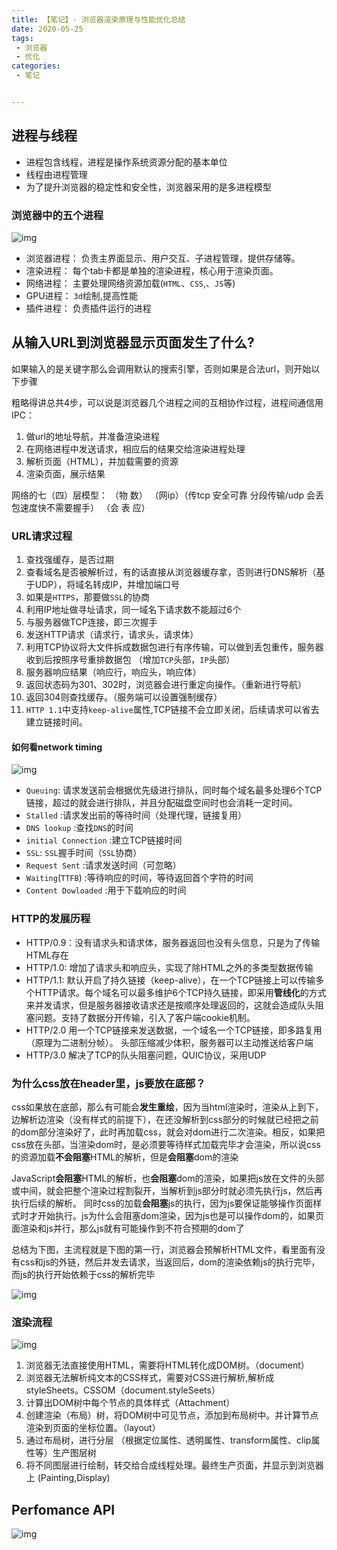 ```yaml
---
title: 【笔记】- 浏览器渲染原理与性能优化总结
date: 2020-05-25
tags:
 - 浏览器
 - 优化
categories:
 - 笔记


---
```


## 进程与线程

- 进程包含线程，进程是操作系统资源分配的基本单位
- 线程由进程管理
- 为了提升浏览器的稳定性和安全性，浏览器采用的是多进程模型

### 浏览器中的五个进程

![img](https://kuimo-markdown-pic.oss-cn-hangzhou.aliyuncs.com/browser.7559b8c7.png)

- 浏览器进程： 负责主界面显示、用户交互、子进程管理，提供存储等。
- 渲染进程： 每个tab卡都是单独的渲染进程，核心用于渲染页面。
- 网络进程： 主要处理网络资源加载(`HTML`、`CSS`,、`JS`等)
- GPU进程： `3d`绘制,提高性能
- 插件进程： 负责插件运行的进程



## 从输入URL到浏览器显示页面发生了什么?

如果输入的是关键字那么会调用默认的搜索引擎，否则如果是合法url，则开始以下步骤

粗略得讲总共4步，可以说是浏览器几个进程之间的互相协作过程，进程间通信用IPC：

1. 做url的地址导航，并准备渲染进程
2. 在网络进程中发送请求，相应后的结果交给渲染进程处理
3. 解析页面（HTML），并加载需要的资源
4. 渲染页面，展示结果

网络的七（四）层模型： （物 数） （网ip）（传tcp 安全可靠 分段传输/udp 会丢包速度快不需要握手）  （会 表 应）

### URL请求过程

1. 查找强缓存，是否过期
2. 查看域名是否被解析过，有的话直接从浏览器缓存拿，否则进行DNS解析（基于UDP），将域名转成IP，并增加端口号
3. 如果是`HTTPS`，那要做`SSL`的协商
4. 利用IP地址做寻址请求，同一域名下请求数不能超过6个
5. 与服务器做TCP连接，即三次握手
6. 发送HTTP请求（请求行，请求头，请求体）
7. 利用TCP协议将大文件拆成数据包进行有序传输，可以做到丢包重传，服务器收到后按照序号重排数据包 （增加`TCP`头部，`IP`头部）
8. 服务器响应结果（响应行，响应头，响应体）
9. 返回状态码为301、302时，浏览器会进行重定向操作。（重新进行导航）
10. 返回304则查找缓存。（服务端可以设置强制缓存）
11. `HTTP 1.1`中支持`keep-alive`属性,TCP链接不会立即关闭，后续请求可以省去建立链接时间。

#### 如何看network timing

![img](https://kuimo-markdown-pic.oss-cn-hangzhou.aliyuncs.com/jd.f840386b.png)

- `Queuing`: 请求发送前会根据优先级进行排队，同时每个域名最多处理6个TCP链接，超过的就会进行排队，并且分配磁盘空间时也会消耗一定时间。
- `Stalled` :请求发出前的等待时间（处理代理，链接复用）
- `DNS lookup` :查找`DNS`的时间
- `initial Connection` :建立TCP链接时间
- `SSL`: `SSL`握手时间（`SSL`协商）
- `Request Sent` :请求发送时间（可忽略）
- `Waiting`(`TTFB`) :等待响应的时间，等待返回首个字符的时间
- `Content Dowloaded` :用于下载响应的时间

### HTTP的发展历程

- HTTP/0.9：没有请求头和请求体，服务器返回也没有头信息，只是为了传输HTML存在
- HTTP/1.0: 增加了请求头和响应头，实现了除HTML之外的多类型数据传输
- HTTP/1.1: 默认开启了持久链接（keep-alive），在一个TCP链接上可以传输多个HTTP请求。每个域名可以最多维护6个TCP持久链接，即采用**管线化**的方式来并发请求，但是服务器接收请求还是按顺序处理返回的，这就会造成队头阻塞问题。支持了数据分开传输，引入了客户端cookie机制。
- HTTP/2.0 用一个TCP链接来发送数据，一个域名一个TCP链接，即多路复用（原理为二进制分帧）。 头部压缩减少体积，服务器可以主动推送给客户端
- HTTP/3.0 解决了TCP的队头阻塞问题，QUIC协议，采用UDP

### 为什么css放在header里，js要放在底部？

css如果放在底部，那么有可能会**发生重绘**，因为当html渲染时，渲染从上到下，边解析边渲染（没有样式的前提下），在还没解析到css部分的时候就已经把之前的dom部分渲染好了，此时再加载css，就会对dom进行二次渲染。相反，如果把css放在头部，当渲染dom时，是必须要等待样式加载完毕才会渲染，所以说css的资源加载**不会阻塞**HTML的解析，但是**会阻塞**dom的渲染

JavaScript**会阻塞**HTML的解析，也**会阻塞**dom的渲染，如果把js放在文件的头部或中间，就会把整个渲染过程割裂开，当解析到js部分时就必须先执行js，然后再执行后续的解析。 同时css的加载**会阻塞**js的执行，因为js要保证能够操作页面样式时才开始执行。js为什么会阻塞dom渲染，因为js也是可以操作dom的，如果页面渲染和js并行，那么js就有可能操作到不符合预期的dom了

总结为下图，主流程就是下图的第一行，浏览器会预解析HTML文件，看里面有没有css和js的外链，然后并发去请求，当返回后，dom的渲染依赖js的执行完毕，而js的执行开始依赖于css的解析完毕

![img](https://kuimo-markdown-pic.oss-cn-hangzhou.aliyuncs.com/browerrender.jpg)

### 渲染流程

![img](https://kuimo-markdown-pic.oss-cn-hangzhou.aliyuncs.com/timg.5bac37a6.jpg)

1. 浏览器无法直接使用HTML，需要将HTML转化成DOM树。（document）
2. 浏览器无法解析纯文本的CSS样式，需要对CSS进行解析,解析成styleSheets。CSSOM（document.styleSeets）
3. 计算出DOM树中每个节点的具体样式（Attachment）
4. 创建渲染（布局）树，将DOM树中可见节点，添加到布局树中。并计算节点渲染到页面的坐标位置。（layout）
5. 通过布局树，进行分层 （根据定位属性、透明属性、transform属性、clip属性等）生产图层树
6. 将不同图层进行绘制，转交给合成线程处理。最终生产页面，并显示到浏览器上 (Painting,Display)

## Perfomance API

![img](https://kuimo-markdown-pic.oss-cn-hangzhou.aliyuncs.com/timing-overview.7e63b017.png)